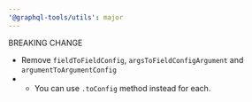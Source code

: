 ```yaml
---
'@graphql-tools/utils': major
---
```


BREAKING CHANGE
- Remove `fieldToFieldConfig`, `argsToFieldConfigArgument` and `argumentToArgumentConfig`
- - You can use `.toConfig` method instead for each.
